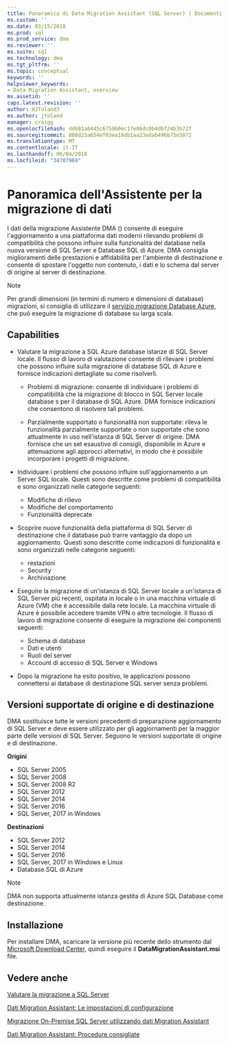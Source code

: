 ```yaml
---
title: Panoramica di Data Migration Assistant (SQL Server) | Documenti Microsoft
ms.custom: ''
ms.date: 03/15/2018
ms.prod: sql
ms.prod_service: dma
ms.reviewer: ''
ms.suite: sql
ms.technology: dma
ms.tgt_pltfrm: ''
ms.topic: conceptual
keywords: ''
helpviewer_keywords:
- Data Migration Assistant, overview
ms.assetid: ''
caps.latest.revision: ''
author: HJToland3
ms.author: jtoland
manager: craigg
ms.openlocfilehash: dd681a6445c6759b0ec17e06dc0b4dbf24b3b72f
ms.sourcegitcommit: 808d23a654ef03ea16db1aa23edab496b73e5072
ms.translationtype: MT
ms.contentlocale: it-IT
ms.lasthandoff: 06/04/2018
ms.locfileid: "34707969"
---
```

# <a name="overview-of-data-migration-assistant"></a>Panoramica dell'Assistente per la migrazione di dati

I dati della migrazione Assistente DMA () consente di eseguire l'aggiornamento a una piattaforma dati moderni rilevando problemi di compatibilità che possono influire sulla funzionalità del database nella nuova versione di SQL Server e Database SQL di Azure. DMA consiglia miglioramenti delle prestazioni e affidabilità per l'ambiente di destinazione e consente di spostare l'oggetto non contenuto, i dati e lo schema dal server di origine al server di destinazione.

> [!NOTE] 
> Per grandi dimensioni (in termini di numero e dimensioni di database) migrazioni, si consiglia di utilizzare il [servizio migrazione Database Azure](https://docs.microsoft.com/azure/dms/dms-overview), che può eseguire la migrazione di database su larga scala.
  
## <a name="capabilities"></a>Capabilities

- Valutare la migrazione a SQL Azure database istanze di SQL Server locale. Il flusso di lavoro di valutazione consente di rilevare i problemi che possono influire sulla migrazione di database SQL di Azure e fornisce indicazioni dettagliate su come risolverli.

  - Problemi di migrazione: consente di individuare i problemi di compatibilità che la migrazione di blocco in SQL Server locale database s per il database di SQL Azure. DMA fornisce indicazioni che consentono di risolvere tali problemi.

  - Parzialmente supportato o funzionalità non supportate: rileva le funzionalità parzialmente supportate o non supportate che sono attualmente in uso nell'istanza di SQL Server di origine. DMA fornisce che un set esaustivo di consigli, disponibile in Azure e attenuazione agli approcci alternativi, in modo che è possibile incorporare i progetti di migrazione.

- Individuare i problemi che possono influire sull'aggiornamento a un Server SQL locale. Questi sono descritte come problemi di compatibilità e sono organizzati nelle categorie seguenti:

  - Modifiche di rilievo
  - Modifiche del comportamento
  - Funzionalità deprecate

- Scoprire nuove funzionalità della piattaforma di SQL Server di destinazione che il database può trarre vantaggio da dopo un aggiornamento. Questi sono descritte come indicazioni di funzionalità e sono organizzati nelle categorie seguenti:

  - restazioni
  - Security
  - Archiviazione

- Eseguire la migrazione di un'istanza di SQL Server locale a un'istanza di SQL Server più recenti, ospitata in locale o in una macchina virtuale di Azure (VM) che è accessibile dalla rete locale. La macchina virtuale di Azure è possibile accedere tramite VPN o altre tecnologie. Il flusso di lavoro di migrazione consente di eseguire la migrazione dei componenti seguenti:

  - Schema di database
  - Dati e utenti
  - Ruoli del server
  - Account di accesso di SQL Server e Windows

- Dopo la migrazione ha esito positivo, le applicazioni possono connettersi ai database di destinazione SQL server senza problemi.

## <a name="supported-source-and-target-versions"></a>Versioni supportate di origine e di destinazione

DMA sostituisce tutte le versioni precedenti di preparazione aggiornamento di SQL Server e deve essere utilizzato per gli aggiornamenti per la maggior parte delle versioni di SQL Server. Seguono le versioni supportate di origine e di destinazione.

**Origini**
- SQL Server 2005
- SQL Server 2008
- SQL Server 2008 R2
- SQL Server 2012 
- SQL Server 2014
- SQL Server 2016
- SQL Server, 2017 in Windows

**Destinazioni**
- SQL Server 2012
- SQL Server 2014
- SQL Server 2016
- SQL Server, 2017 in Windows e Linux
- Database SQL di Azure

> [!NOTE] 
> DMA non supporta attualmente istanza gestita di Azure SQL Database come destinazione.

## <a name="installation"></a>Installazione

Per installare DMA, scaricare la versione più recente dello strumento dal [Microsoft Download Center](https://www.microsoft.com/download/details.aspx?id=53595), quindi eseguire il **DataMigrationAssistant.msi** file.

## <a name="see-also"></a>Vedere anche

[Valutare la migrazione a SQL Server](../dma/dma-assesssqlonprem.md)

[Dati Migration Assistant: Le impostazioni di configurazione](../dma/dma-configurationsettings.md)

[Migrazione On-Premise SQL Server utilizzando dati Migration Assistant](../dma/dma-migrateonpremsql.md)

[Dati Migration Assistant: Procedure consigliate](../dma/dma-bestpractices.md)



